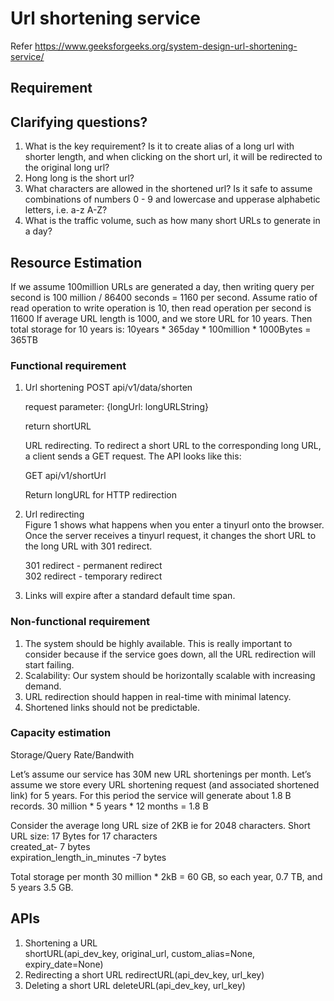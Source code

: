 # Url shortening service
Refer https://www.geeksforgeeks.org/system-design-url-shortening-service/

## Requirement
## Clarifying questions?
1. What is the key requirement? Is it to create alias of a long url with shorter length, and when clicking on the short url, it will be redirected to the original long url?
2. Hong long is the short url?
3. What characters are allowed in the shortened url? Is it safe to assume combinations of numbers 0 - 9 and lowercase and upperase alphabetic letters, i.e. a-z A-Z?
4. What is the traffic volume, such as how many short URLs to generate in a day?

## Resource Estimation
If we assume 100million URLs are generated a day, then writing query per second is 100 million / 86400 seconds = 1160 per second. 
Assume ratio of read operation to write operation is 10, then read operation per second is 11600
If average URL length is 1000, and we store URL for 10 years. Then total storage for 10 years is: 10years * 365day * 100million * 1000Bytes = 365TB
### Functional requirement
1. Url shortening
    POST api/v1/data/shorten
   
    request parameter: {longUrl: longURLString}
    
    return shortURL
    
    URL redirecting. To redirect a short URL to the corresponding long URL, a client sends a GET request. The API looks like this:
    
    GET api/v1/shortUrl
    
    Return longURL for HTTP redirection
 
2. Url redirecting  
   Figure 1 shows what happens when you enter a tinyurl onto the browser. Once the server receives a tinyurl request, it changes the short URL to the long URL with 301 redirect.

   301 redirect - permanent redirect  
   302 redirect - temporary redirect

3. Links will expire after a standard default time span.

### Non-functional requirement
1. The system should be highly available. This is really important to consider because if the service goes down, all the URL redirection will start failing.
1. Scalability: Our system should be horizontally scalable with increasing demand.
1. URL redirection should happen in real-time with minimal latency.
1. Shortened links should not be predictable.

### Capacity estimation
Storage/Query Rate/Bandwith

Let’s assume our service has 30M new URL shortenings per month. Let’s assume we store every URL shortening request (and associated shortened link) for 5 years. For this period the service will generate about 1.8 B records. 30 million * 5 years * 12 months = 1.8 B

Consider the average long URL size of 2KB ie for 2048 characters.
Short URL size: 17 Bytes for 17 characters  
created_at- 7 bytes  
expiration_length_in_minutes -7 bytes  

Total storage per month 30 million * 2kB = 60 GB, so each year, 0.7 TB, and 5 years 3.5 GB.

## APIs
1. Shortening a URL  
   shortURL(api_dev_key, original_url, custom_alias=None, expiry_date=None)
3. Redirecting a short URL
   redirectURL(api_dev_key, url_key)
1. Deleting a short URL
   deleteURL(api_dev_key, url_key)

